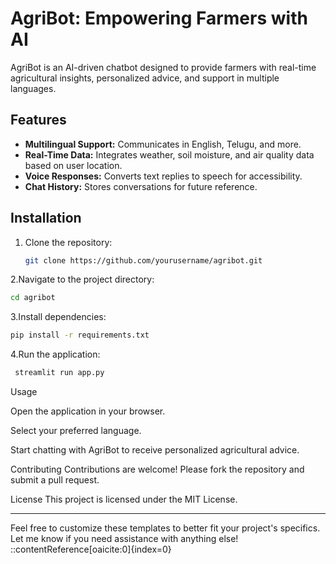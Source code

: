 # AgriBot: Empowering Farmers with AI

AgriBot is an AI-driven chatbot designed to provide farmers with real-time agricultural insights, personalized advice, and support in multiple languages.

## Features

- **Multilingual Support:** Communicates in English, Telugu, and more.
- **Real-Time Data:** Integrates weather, soil moisture, and air quality data based on user location.
- **Voice Responses:** Converts text replies to speech for accessibility.
- **Chat History:** Stores conversations for future reference.

## Installation

1. Clone the repository:
   ```bash
   git clone https://github.com/yourusername/agribot.git
2.Navigate to the project directory:

   ```bash
   cd agribot
 ```
3.Install dependencies:

   ```bash
   pip install -r requirements.txt
   ```
4.Run the application:

   ```bash
    streamlit run app.py
   ```

Usage

Open the application in your browser.

Select your preferred language.

Start chatting with AgriBot to receive personalized agricultural advice.

Contributing
Contributions are welcome! Please fork the repository and submit a pull request.

License
This project is licensed under the MIT License.



---

Feel free to customize these templates to better fit your project's specifics. Let me know if you need assistance with anything else!
::contentReference[oaicite:0]{index=0}
 






